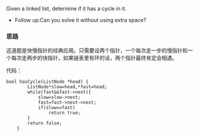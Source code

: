 Given a linked list, determine if it has a cycle in it.  

- Follow up:Can you solve it without using extra space? 


### 思路

这道题是快慢指针的经典应用。只需要设两个指针，一个每次走一步的慢指针和一个每次走两步的快指针，如果链表里有环的话，两个指针最终肯定会相遇。

代码：

```
bool hasCycle(ListNode *head) {
        ListNode*slow=head,*fast=head;
        while(fast&&fast->next){
            slow=slow->next;
            fast=fast->next->next;
            if(slow==fast)
                return true;
        }
        return false;
    }
```

